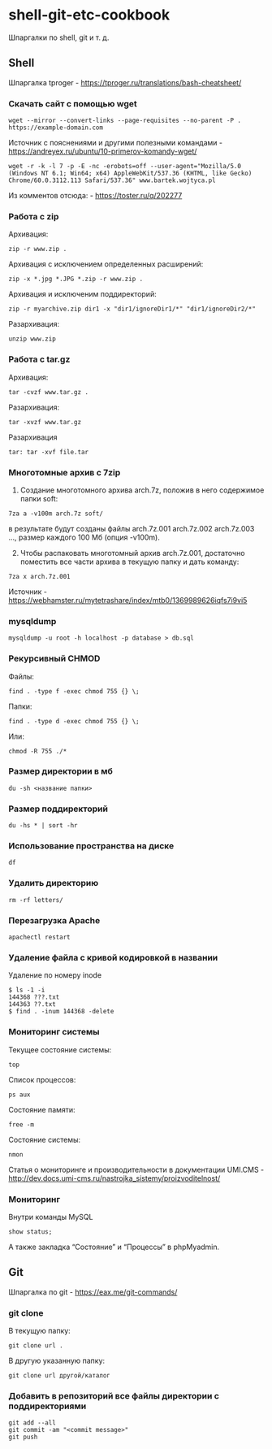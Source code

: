 # shell-git-etc-cookbook

Шпаргалки по shell, git и т. д.

## Shell 

Шпаргалка tproger - https://tproger.ru/translations/bash-cheatsheet/

### Скачать сайт с помощью wget

```wget --mirror --convert-links --page-requisites --no-parent -P . https://example-domain.com```

Источник с пояснениями и другими полезными командами - https://andreyex.ru/ubuntu/10-primerov-komandy-wget/

```wget -r -k -l 7 -p -E -nc -erobots=off --user-agent="Mozilla/5.0 (Windows NT 6.1; Win64; x64) AppleWebKit/5З7.З6 (KHTML, like Gecko) Chrome/60.0.З112.11З Safari/5З7.36" www.bartek.wojtyca.pl```

Из комментов отсюда: - https://toster.ru/q/202277

### Работа с zip

Архивация: 

```zip -r www.zip . ```

Архивация с исключением определенных расширений: 

```zip -x *.jpg *.JPG *.zip -r www.zip .```

Архивация и исключеним поддиректорий:

```zip -r myarchive.zip dir1 -x "dir1/ignoreDir1/*" "dir1/ignoreDir2/*"```

Разархивация: 

```unzip www.zip```


### Работа с tar.gz

Архивация: 

```tar -cvzf www.tar.gz .```

Разархивация: 

```tar -xvzf www.tar.gz```

Разархивация

```tar: tar -xvf file.tar```


### Многотомные архив с 7zip 

1. Создание многотомного архива arch.7z, положив в него содержимое папки soft:

```7za a -v100m arch.7z soft/```

в результате будут созданы файлы arch.7z.001 arch.7z.002 arch.7z.003 ..., размер каждого 100 Мб (опция -v100m).

2. Чтобы распаковать многотомный архив arch.7z.001, достаточно поместить все части архива в текущую папку и дать команду:

```7za x arch.7z.001```

Источник - https://webhamster.ru/mytetrashare/index/mtb0/1369989626iqfs7i9vi5

### mysqldump

```mysqldump -u root -h localhost -p database > db.sql```


### Рекурсивный CHMOD

Файлы: 

```find . -type f -exec chmod 755 {} \;```

Папки: 

```find . -type d -exec chmod 755 {} \;```

Или: 

```chmod -R 755 ./*```

### Размер директории в мб

```du -sh <название папки>```

### Размер поддиректорий 

```du -hs * | sort -hr```

### Использование пространства на диске

```df```

###  Удалить директорию

```rm -rf letters/```

### Перезагрузка Apache

```apachectl restart```

### Удаление файла с кривой кодировкой в названии

Удаление по номеру inode

``` 
$ ls -1 -i
144368 ???.txt
144363 ??.txt
$ find . -inum 144368 -delete
```


### Мониторинг системы

Текущее состояние системы: 

```top```

Список процессов: 

```ps aux```

Состояние памяти:

```free -m```

Состояние системы: 

```nmon```

Статья о мониторинге и производительности в документации UMI.CMS - http://dev.docs.umi-cms.ru/nastrojka_sistemy/proizvoditelnost/

### Мониторинг

Внутри команды MySQL


```show processlist;
show status;
```

А также закладка “Состояние” и “Процессы” в phpMyadmin.

## Git

Шпаргалка по git - https://eax.me/git-commands/

### git clone

В текущую папку:

```git clone url .```

В другую указанную папку:

```git clone url другой/каталог```

### Добавить в репозиторий все файлы директории с поддиректориями

```
git add --all
git commit -am "<commit message>"
git push
```










